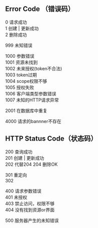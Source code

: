 ## Error Code （错误码）

0 请求成功<br>
1 创建 | 更新成功<br>
2 删除成功<br>

999 未知错误<br>

1000 参数错误<br>
1001 资源未找到<br>
1002 未来授权(token不合法)<br>
1003 token过期<br>
1004 scope权限不够<br>
1005 授权失败<br>
1006 客户端类型参数错误<br>
1007 未知的HTTP请求异常<br>

2001 在数据库中重复<br>

4000 请求的bannner不存在<br>

## HTTP Status Code（状态码）

200 查询成功<br>
201 创建 | 更新成功<br>
202 代替204
204 删除OK <br>

301 重定向<br>
302<br>

400 请求参数错误<br>
401 未授权<br>
403 禁止访问，权限不够<br>
404 没有找到资源or界面<br>

500 服务器产生的未知错误<br>

